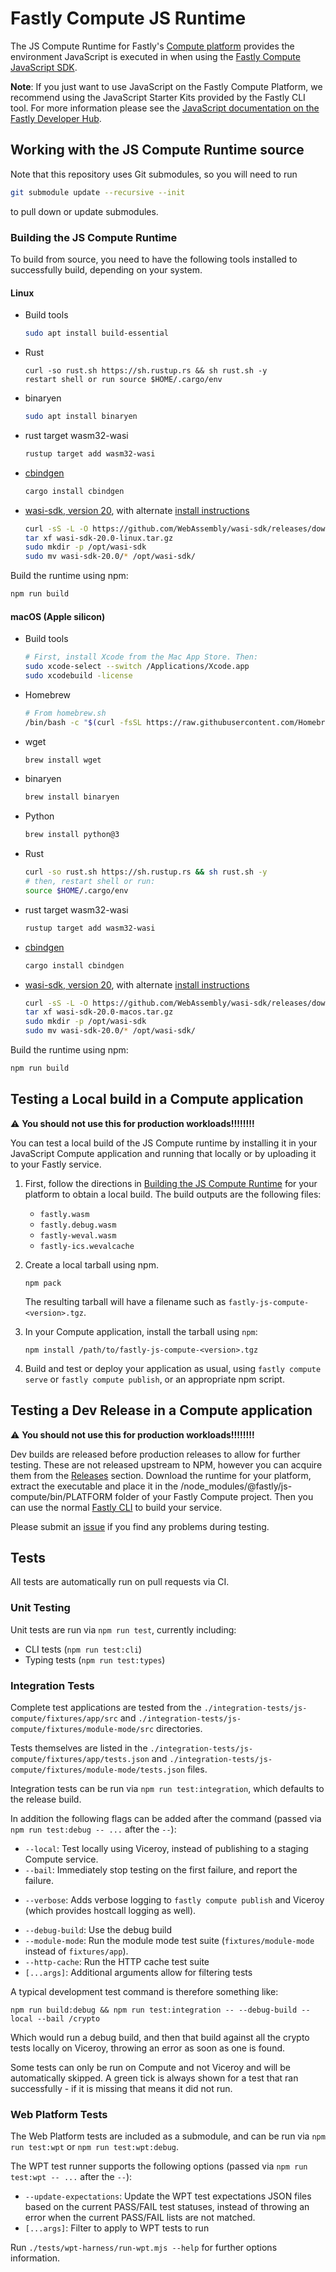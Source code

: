 # Fastly Compute JS Runtime

The JS Compute Runtime for Fastly's [Compute platform](https://www.fastly.com/products/edge-compute/serverless) provides the environment JavaScript is executed in when using the [Fastly Compute JavaScript SDK](https://www.npmjs.com/package/@fastly/js-compute).

**Note**: If you just want to use JavaScript on the Fastly Compute Platform, we recommend using the JavaScript Starter Kits provided by the Fastly CLI tool. For more information please see the [JavaScript documentation on the Fastly Developer Hub](https://developer.fastly.com/learning/compute/javascript/).

## Working with the JS Compute Runtime source

Note that this repository uses Git submodules, so you will need to run

```sh
git submodule update --recursive --init
```

to pull down or update submodules.

### Building the JS Compute Runtime

To build from source, you need to have the following tools installed to successfully build, depending on your system.

#### Linux

- Build tools
  ```sh
  sudo apt install build-essential
  ```
- Rust
  ```
  curl -so rust.sh https://sh.rustup.rs && sh rust.sh -y
  restart shell or run source $HOME/.cargo/env
  ```
- binaryen
  ```sh
  sudo apt install binaryen
  ```
- rust target wasm32-wasi
  ```sh
  rustup target add wasm32-wasi
  ```
- [cbindgen](https://github.com/eqrion/cbindgen#quick-start)
  ```sh
  cargo install cbindgen
  ```
- [wasi-sdk, version 20](https://github.com/WebAssembly/wasi-sdk/releases/tag/wasi-sdk-20),
  with alternate [install instructions](https://github.com/WebAssembly/wasi-sdk#install)
  ```sh
  curl -sS -L -O https://github.com/WebAssembly/wasi-sdk/releases/download/wasi-sdk-20/wasi-sdk-20.0-linux.tar.gz
  tar xf wasi-sdk-20.0-linux.tar.gz
  sudo mkdir -p /opt/wasi-sdk
  sudo mv wasi-sdk-20.0/* /opt/wasi-sdk/
  ```

Build the runtime using npm:

```sh
npm run build
```

#### macOS (Apple silicon)

- Build tools
  ```sh
  # First, install Xcode from the Mac App Store. Then:
  sudo xcode-select --switch /Applications/Xcode.app
  sudo xcodebuild -license
  ```
- Homebrew
  ```sh
  # From homebrew.sh
  /bin/bash -c "$(curl -fsSL https://raw.githubusercontent.com/Homebrew/install/HEAD/install.sh)"
  ```
- wget
  ```sh
  brew install wget
  ```
- binaryen
  ```sh
  brew install binaryen
  ```
- Python
  ```sh
  brew install python@3
  ```
- Rust
  ```sh
  curl -so rust.sh https://sh.rustup.rs && sh rust.sh -y
  # then, restart shell or run:
  source $HOME/.cargo/env
  ```
- rust target wasm32-wasi
  ```sh
  rustup target add wasm32-wasi
  ```
- [cbindgen](https://github.com/eqrion/cbindgen#quick-start)
  ```sh
  cargo install cbindgen
  ```
- [wasi-sdk, version 20](https://github.com/WebAssembly/wasi-sdk/releases/tag/wasi-sdk-20),
  with alternate [install instructions](https://github.com/WebAssembly/wasi-sdk#install)
  ```sh
  curl -sS -L -O https://github.com/WebAssembly/wasi-sdk/releases/download/wasi-sdk-20/wasi-sdk-20.0-macos.tar.gz
  tar xf wasi-sdk-20.0-macos.tar.gz
  sudo mkdir -p /opt/wasi-sdk
  sudo mv wasi-sdk-20.0/* /opt/wasi-sdk/
  ```

Build the runtime using npm:

```sh
npm run build
```

## Testing a Local build in a Compute application

:warning: **You should not use this for production workloads!!!!!!!!**

You can test a local build of the JS Compute runtime by installing it in your JavaScript Compute application and running that locally or by uploading it to your Fastly service.

1. First, follow the directions in [Building the JS Compute Runtime](#building-the-js-compute-runtime) for your platform to obtain a local build. The build outputs are the following files:

   - `fastly.wasm`
   - `fastly.debug.wasm`
   - `fastly-weval.wasm`
   - `fastly-ics.wevalcache`

2. Create a local tarball using npm.

   ```shell
   npm pack
   ```

   The resulting tarball will have a filename such as `fastly-js-compute-<version>.tgz`.

3. In your Compute application, install the tarball using `npm`:

   ```shell
   npm install /path/to/fastly-js-compute-<version>.tgz
   ```

4. Build and test or deploy your application as usual, using `fastly compute serve` or `fastly compute publish`, or an appropriate npm script.

## Testing a Dev Release in a Compute application

:warning: **You should not use this for production workloads!!!!!!!!**

Dev builds are released before production releases to allow for further testing. These are not released upstream to NPM, however you can acquire them from the [Releases](https://github.com/fastly/js-compute-runtime/releases/) section. Download the runtime for your platform, extract the executable and place it in the /node_modules/@fastly/js-compute/bin/PLATFORM folder of your Fastly Compute project. Then you can use the normal [Fastly CLI](https://github.com/fastly/cli) to build your service.

Please submit an [issue](https://github.com/fastly/js-compute-runtime/issues) if you find any problems during testing.

## Tests

All tests are automatically run on pull requests via CI.

### Unit Testing

Unit tests are run via `npm run test`, currently including:

- CLI tests (`npm run test:cli`)
- Typing tests (`npm run test:types`)

### Integration Tests

Complete test applications are tested from the `./integration-tests/js-compute/fixtures/app/src` and `./integration-tests/js-compute/fixtures/module-mode/src` directories.

Tests themselves are listed in the `./integration-tests/js-compute/fixtures/app/tests.json` and `./integration-tests/js-compute/fixtures/module-mode/tests.json` files.

Integration tests can be run via `npm run test:integration`, which defaults to the release build.

In addition the following flags can be added after the command (passed via `npm run test:debug -- ...` after the `--`):

- `--local`: Test locally using Viceroy, instead of publishing to a staging Compute service.
- `--bail`: Immediately stop testing on the first failure, and report the failure.
* `--verbose`: Adds verbose logging to `fastly compute publish` and Viceroy (which provides hostcall logging as well).
- `--debug-build`: Use the debug build
- `--module-mode`: Run the module mode test suite (`fixtures/module-mode` instead of `fixtures/app`).
- `--http-cache`: Run the HTTP cache test suite
- `[...args]`: Additional arguments allow for filtering tests

A typical development test command is therefore something like:

```
npm run build:debug && npm run test:integration -- --debug-build --local --bail /crypto
```

Which would run a debug build, and then that build against all the crypto tests locally on Viceroy, throwing an error as soon as one is found.

Some tests can only be run on Compute and not Viceroy and will be automatically skipped. A green tick is always shown for a test that ran successfully - if it is missing that means it did not run.

### Web Platform Tests

The Web Platform tests are included as a submodule, and can be run via `npm run test:wpt` or `npm run test:wpt:debug`.

The WPT test runner supports the following options (passed via `npm run test:wpt -- ...` after the `--`):

- `--update-expectations`: Update the WPT test expectations JSON files based on the current PASS/FAIL test statuses, instead of throwing an error when the current PASS/FAIL lists are not matched.
- `[...args]`: Filter to apply to WPT tests to run

Run `./tests/wpt-harness/run-wpt.mjs --help` for further options information.
